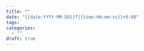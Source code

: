 ```yaml
---
title: ""
date: "{{date:YYYY-MM-DD}}T{{time:HH:mm:ss}}+8:00"
tags: 
categories:
  - ""
draft: true
---
```


